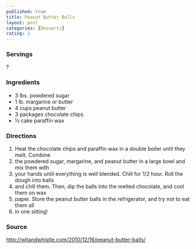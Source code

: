 ```yaml
---
published: true
title: Peanut Butter Balls
layout: post
categories: [Desserts]
rating: 1
---
```

### Servings
?

### Ingredients
- 3 lbs. powdered sugar
- 1 lb. margarine or butter
- 4 cups peanut butter
- 3 packages chocolate chips
- ⅓ cake paraffin wax

### Directions
1. Heat the chocolate chips and paraffin wax in a double boiler until they melt. Combine
2. the powdered sugar, margarine, and peanut butter in a large bowl and mix them with
3. your hands until everything is well blended. Chill for 1/2 hour. Roll the dough into balls
4. and chill them. Then, dip the balls into the melted chocolate, and cool them on wax
5. paper. Store the peanut butter balls in the refrigerator, and try not to eat them all
6. in one sitting!

### Source
<a href="http://witandwhistle.com/2010/12/16/peanut-butter-balls/" target="new">http://witandwhistle.com/2010/12/16/peanut-butter-balls/</a>
